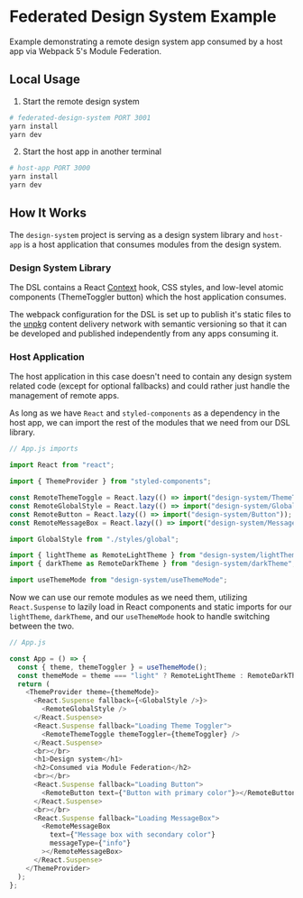 # Federated Design System Example

Example demonstrating a remote design system app consumed by a host app via
Webpack 5's Module Federation.

## Local Usage

1. Start the remote design system

```bash
# federated-design-system PORT 3001
yarn install
yarn dev
```

2. Start the host app in another terminal

```bash
# host-app PORT 3000
yarn install
yarn dev
```

## How It Works

The `design-system` project is serving as a design system library and `host-app`
is a host application that consumes modules from the design system.

### Design System Library

The DSL contains a React [Context](https://reactjs.org/docs/context.html) hook,
CSS styles, and low-level atomic components (ThemeToggler button) which the host
application consumes.

The webpack configuration for the DSL is set up to publish it's static files to
the [unpkg](https://unpkg.com/) content delivery network with semantic
versioning so that it can be developed and published independently from any apps
consuming it.

### Host Application

The host application in this case doesn't need to contain any design system
related code (except for optional fallbacks) and could rather just handle the
management of remote apps.

As long as we have `React` and `styled-components` as a dependency in the host
app, we can import the rest of the modules that we need from our DSL library.

```js
// App.js imports

import React from "react";

import { ThemeProvider } from "styled-components";

const RemoteThemeToggle = React.lazy(() => import("design-system/ThemeToggle"));
const RemoteGlobalStyle = React.lazy(() => import("design-system/GlobalStyle"));
const RemoteButton = React.lazy(() => import("design-system/Button"));
const RemoteMessageBox = React.lazy(() => import("design-system/MessageBox"));

import GlobalStyle from "./styles/global";

import { lightTheme as RemoteLightTheme } from "design-system/lightTheme";
import { darkTheme as RemoteDarkTheme } from "design-system/darkTheme";

import useThemeMode from "design-system/useThemeMode";
```

Now we can use our remote modules as we need them, utilizing `React.Suspense` to
lazily load in React components and static imports for our `lightTheme`,
`darkTheme`, and our `useThemeMode` hook to handle switching between the two.

```js
// App.js

const App = () => {
  const { theme, themeToggler } = useThemeMode();
  const themeMode = theme === "light" ? RemoteLightTheme : RemoteDarkTheme;
  return (
    <ThemeProvider theme={themeMode}>
      <React.Suspense fallback={<GlobalStyle />}>
        <RemoteGlobalStyle />
      </React.Suspense>
      <React.Suspense fallback="Loading Theme Toggler">
        <RemoteThemeToggle themeToggler={themeToggler} />
      </React.Suspense>
      <br></br>
      <h1>Design system</h1>
      <h2>Consumed via Module Federation</h2>
      <br></br>
      <React.Suspense fallback="Loading Button">
        <RemoteButton text={"Button with primary color"}></RemoteButton>
      </React.Suspense>
      <br></br>
      <React.Suspense fallback="Loading MessageBox">
        <RemoteMessageBox
          text={"Message box with secondary color"}
          messageType={"info"}
        ></RemoteMessageBox>
      </React.Suspense>
    </ThemeProvider>
  );
};
```
